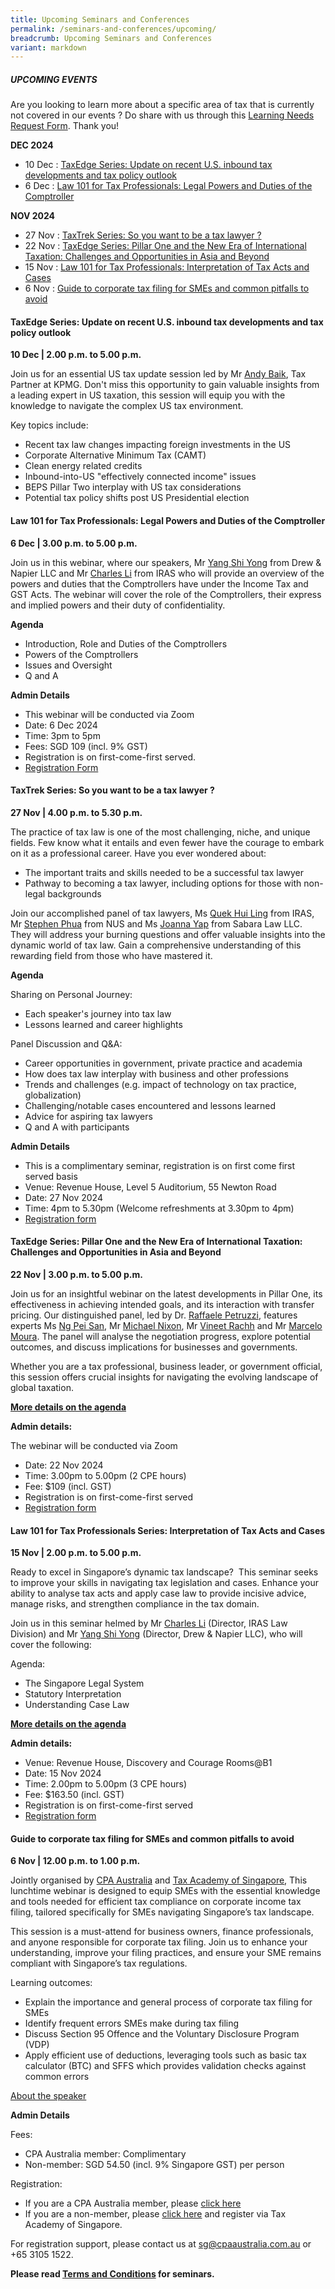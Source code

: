 ```yaml
---
title: Upcoming Seminars and Conferences
permalink: /seminars-and-conferences/upcoming/
breadcrumb: Upcoming Seminars and Conferences
variant: markdown
---
```

##### **UPCOMING EVENTS**
Are you looking to learn more about a specific area of tax that is currently not covered in our events ? 
Do share with us through this [Learning Needs Request Form](https://form.gov.sg/5d2c51283703d80011e52615). Thank you!

**DEC 2024**
* 10 Dec : [TaxEdge Series: Update on recent U.S. inbound tax developments and tax policy outlook](#10dec-ta-id)
* 6 Dec : [Law 101 for Tax Professionals: Legal Powers and Duties of the Comptroller](#6dec-ta-id)


**NOV 2024**
* 27 Nov : [TaxTrek Series: So you want to be a tax lawyer ?](#27nov-ta-id)
* 22 Nov : [TaxEdge Series: Pillar One and the New Era of International Taxation: Challenges and Opportunities in Asia and Beyond](#22nov-ta-id)
* 15 Nov : [Law 101 for Tax Professionals: Interpretation of Tax Acts and Cases](#15nov-ta-id)
* 6 Nov : [Guide to corporate tax filing for SMEs and common pitfalls to avoid](#6nov-ta-id)

<a id="10dec-ta-id"></a>
#### **TaxEdge Series: Update on recent U.S. inbound tax developments and tax policy outlook**<br>
**10 Dec | 2.00 p.m. to 5.00 p.m.**

Join us for an essential US tax update session led by Mr [Andy Baik](https://www.linkedin.com/in/andy-baik-77084736/), Tax Partner at KPMG. Don't miss this opportunity to gain valuable insights from a leading expert in US taxation, this session will equip you with the knowledge to navigate the complex US tax environment.

Key topics include:

*   Recent tax law changes impacting foreign investments in the US
*   Corporate Alternative Minimum Tax (CAMT)
*   Clean energy related credits
*   Inbound-into-US "effectively connected income" issues
*   BEPS Pillar Two interplay with US tax considerations
*   Potential tax policy shifts post US Presidential election

<a id="6dec-ta-id"></a>
#### **Law 101 for Tax Professionals: Legal Powers and Duties of the Comptroller**<br>
**6 Dec | 3.00 p.m. to 5.00 p.m.**

Join us in this webinar, where our speakers, Mr [Yang Shi Yong](https://www.linkedin.com/in/shi-yong-yang-ab1b1ab9/) from Drew &amp; Napier LLC and Mr [Charles Li](https://www.linkedin.com/in/charles-l-03884718/) from IRAS who will provide an overview of the powers and duties that the Comptrollers have under the Income Tax and GST Acts. The webinar will cover the role of the Comptrollers, their express and implied powers and their duty of confidentiality.

**Agenda**
* Introduction, Role and Duties of the Comptrollers
* Powers of the Comptrollers
* Issues and Oversight
* Q and A

**Admin Details**
* This webinar will be conducted via Zoom
* Date: 6 Dec 2024
* Time: 3pm to 5pm
* Fees: SGD 109 (incl. 9% GST)
* Registration is on first-come-first served.
* [Registration Form](https://form.gov.sg/6731d6fafe25950c0894e908)


<a id="27nov-ta-id"></a>
#### **TaxTrek Series: So you want to be a tax lawyer ?**<br>
**27 Nov | 4.00 p.m. to 5.30 p.m.**

The practice of tax law is one of the most challenging, niche, and unique fields. Few know what it entails and even fewer have the courage to embark on it as a professional career. Have you ever wondered about:

*   The important traits and skills needed to be a successful tax lawyer
*   Pathway to becoming a tax lawyer, including options for those with non-legal backgrounds

Join our accomplished panel of tax lawyers, Ms [Quek Hui Ling](https://www.linkedin.com/in/hui-ling-quek-033900186/) from IRAS, Mr [Stephen Phua](https://www.linkedin.com/in/stephen-phua-6a806038/) from NUS and Ms [Joanna Yap](https://www.linkedin.com/in/joanna-yap-61304450/) from Sabara Law LLC. They will address your burning questions and offer valuable insights into the dynamic world of tax law. Gain a comprehensive understanding of this rewarding field from those who have mastered it.

**Agenda**

Sharing on Personal Journey:
* Each speaker's journey into tax law
* Lessons learned and career highlights

Panel Discussion and Q&amp;A:
* Career opportunities in government, private practice and academia
* How does tax law interplay with business and other professions
* Trends and challenges (e.g. impact of technology on tax practice, globalization)
* Challenging/notable cases encountered and lessons learned
* Advice for aspiring tax lawyers
* Q and A with participants

**Admin Details**

* This is a complimentary seminar, registration is on first come first served basis
* Venue: Revenue House, Level 5 Auditorium, 55 Newton Road
* Date: 27 Nov 2024
* Time: 4pm to 5.30pm (Welcome refreshments at 3.30pm to 4pm)
* [Registration form](https://form.gov.sg/6731e0ff902dfb73245a033e)


<a id="22nov-ta-id"></a>
#### **TaxEdge Series: Pillar One and the New Era of International Taxation: Challenges and Opportunities in Asia and Beyond**<br>
**22 Nov | 3.00 p.m. to 5.00 p.m.**

Join us for an insightful webinar on the latest developments in Pillar One, its effectiveness in achieving intended goals, and its interaction with transfer pricing. Our distinguished panel, led by Dr. [Raffaele Petruzzi](https://www.linkedin.com/in/raffaelepetruzzi/), features experts Ms [Ng Pei San](https://www.linkedin.com/in/pei-san-ng-868104279/), Mr [Michael Nixon](https://www.linkedin.com/in/michael-nixon-911b05a/), Mr [Vineet Rachh](https://www.linkedin.com/in/vineet-rachh-08037616b/) and Mr [Marcelo Moura](https://www.linkedin.com/in/marcelo-h-b-moura-5b367b113/). The panel will analyse the negotiation progress, explore potential outcomes, and discuss implications for businesses and governments.

Whether you are a tax professional, business leader, or government official, this session offers crucial insights for navigating the evolving landscape of global taxation.

[**More details on the agenda**](/files/pillar1webinar_website.pdf)

**Admin details:**

The webinar will be conducted via Zoom
* Date: 22 Nov 2024
* Time: 3.00pm to 5.00pm (2 CPE hours)
* Fee: $109 (incl. GST)
* Registration is on first-come-first served
* [Registration form](https://form.gov.sg/66e96c45a99e80f464751bbf)


<a id="15nov-ta-id"></a>
#### **Law 101 for Tax Professionals Series: Interpretation of Tax Acts and Cases**<br>
**15 Nov | 2.00 p.m. to 5.00 p.m.**

Ready to excel in Singapore’s dynamic tax landscape?&nbsp; This seminar seeks to improve your skills in navigating tax legislation and cases. Enhance your ability to analyse tax acts and apply case law to provide incisive advice, manage risks, and strengthen compliance in the tax domain.

Join us in this seminar helmed by Mr [Charles Li](https://www.linkedin.com/in/charles-l-03884718/) (Director, IRAS Law Division) and Mr [Yang Shi Yong](https://www.linkedin.com/in/shi-yong-yang-ab1b1ab9/) (Director, Drew &amp; Napier LLC), who will cover the following:

Agenda:
* The Singapore Legal System
* Statutory Interpretation
* Understanding Case Law

[**More details on the agenda**](/files/caselawflyer_agenda_website_final.pdf)

**Admin details:**
*   Venue: Revenue House, Discovery and Courage Rooms@B1
*   Date: 15 Nov 2024
*   Time: 2.00pm to 5.00pm (3 CPE hours)
*   Fee: $163.50 (incl. GST)
*   Registration is on first-come-first served
* [Registration form](https://form.gov.sg/670647f9ed8325a173a3ab61)


<a id="6nov-ta-id"></a>
#### **Guide to corporate tax filing for SMEs and common pitfalls to avoid**<br>
**6 Nov | 12.00 p.m. to 1.00 p.m.**

Jointly organised by [CPA Australia](https://www.linkedin.com/school/cpaaustralia/) and [Tax Academy of Singapore](https://www.linkedin.com/company/tax-academy-of-singapore/), This lunchtime webinar is designed to equip SMEs with the essential knowledge and tools needed for efficient tax compliance on corporate income tax filing, tailored specifically for SMEs navigating Singapore’s tax landscape.

This session is a must-attend for business owners, finance professionals, and anyone responsible for corporate tax filing. Join us to enhance your understanding, improve your filing practices, and ensure your SME remains compliant with Singapore’s tax regulations.

Learning outcomes:

* Explain the importance and general process of corporate tax filing for SMEs
* Identify frequent errors SMEs make during tax filing
* Discuss Section 95 Offence and the Voluntary Disclosure Program (VDP)
* Apply efficient use of deductions, leveraging tools such as basic tax calculator (BTC) and SFFS which provides validation checks against common errors

[About the speaker](https://events.cpaaustralia.com.au/event/e4003d68-ddc2-475c-bf2b-2280e63f7dae/summary)

**Admin Details**

Fees:
* CPA Australia member: Complimentary
* Non-member: SGD 54.50 (incl. 9% Singapore GST) per person

Registration:
* If you are a CPA Australia member, please [click here](https://myidentity.cpaaustralia.com.au/app/cpaaustralia_cventflex_1/exkx3lg6votAQYe6b3l6/sso/saml?e=e4003d68-ddc2-475c-bf2b-2280e63f7dae&amp;RelayState=https%3A%2F%2Fevents.cpaaustralia.com.au%2Fevent%2Fe4003d68-ddc2-475c-bf2b-2280e63f7dae%2Fregister)
* If you are a non-member, please&nbsp;[click here](https://form.gov.sg/66e14f35b62d99456c1bdb82)&nbsp;and register via Tax Academy of Singapore.

For registration support, please contact us at&nbsp;[sg@cpaaustralia.com.au](mailto:sg@cpaaustralia.com.au)&nbsp;or +65 3105 1522.




**Please read [Terms and Conditions](https://production-iras-tax-academy.netlify.com/executive-tax-programmes/terms-and-conditions/) for seminars.**